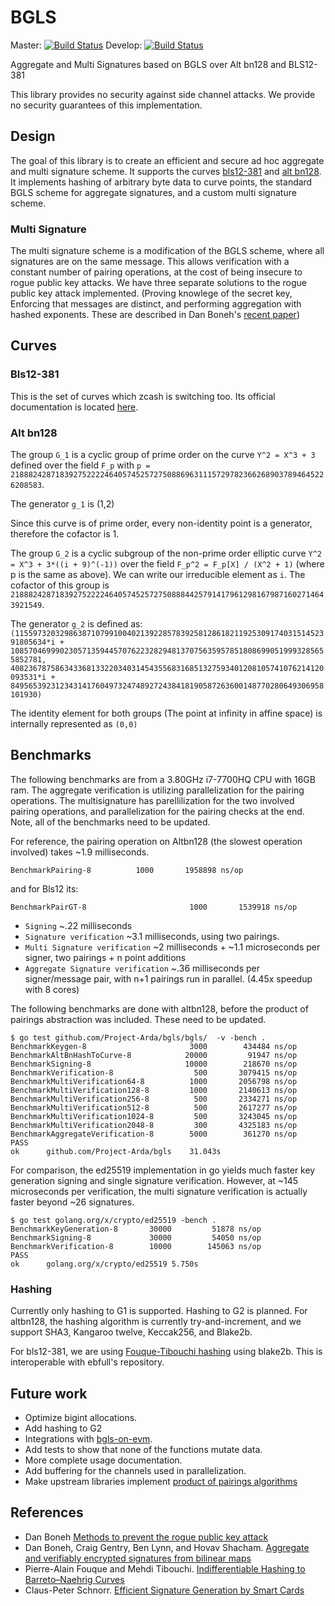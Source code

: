 # BGLS
Master: [![Build Status](https://travis-ci.org/Project-Arda/bgls.svg?branch=master)](https://travis-ci.org/Project-Arda/bgls)
Develop: [![Build Status](https://travis-ci.org/Project-Arda/bgls.svg?branch=develop)](https://travis-ci.org/Project-Arda/bgls)

Aggregate and Multi Signatures based on BGLS over Alt bn128 and BLS12-381

This library provides no security against side channel attacks. We provide no security guarantees of this implementation.

## Design
The goal of this library is to create an efficient and secure ad hoc aggregate and multi signature scheme. It supports the curves [bls12-381](https://github.com/dis2/bls12) and [alt bn128](https://github.com/ethereum/go-ethereum/tree/master/crypto/bn256). It implements hashing of arbitrary byte data to curve points, the standard BGLS scheme for aggregate signatures, and a custom multi signature scheme.

### Multi Signature
The multi signature scheme is a modification of the BGLS scheme, where all signatures are on the same message. This allows verification with a constant number of pairing operations, at the cost of being insecure to rogue public key attacks. We have three separate solutions to the rogue public key attack implemented. (Proving knowlege of the secret key, Enforcing that messages are distinct, and performing aggregation with hashed exponents. These are described in Dan Boneh's [recent paper]((https://crypto.stanford.edu/~dabo/pubs/papers/BLSmultisig.html)))

## Curves
### Bls12-381

This is the set of curves which zcash is switching too. Its official documentation is located [here](https://github.com/ebfull/pairing/tree/master/src/bls12_381).

### Alt bn128

The group `G_1` is a cyclic group of prime order on the curve `Y^2 = X^3 + 3` defined over the field `F_p` with `p = 21888242871839275222246405745257275088696311157297823662689037894645226208583`.

The generator `g_1` is (1,2)

Since this curve is of prime order, every non-identity point is a generator, therefore the cofactor is 1.

The group `G_2` is a cyclic subgroup of the non-prime order elliptic curve `Y^2 = X^3 + 3*((i + 9)^(-1))` over the field `F_p^2 = F_p[X] / (X^2 + 1)` (where p is the same as above). We can write our irreducible element as `i`. The cofactor of this group is `21888242871839275222246405745257275088844257914179612981679871602714643921549`.

The generator `g_2` is defined as: `(11559732032986387107991004021392285783925812861821192530917403151452391805634*i + 10857046999023057135944570762232829481370756359578518086990519993285655852781, 4082367875863433681332203403145435568316851327593401208105741076214120093531*i + 8495653923123431417604973247489272438418190587263600148770280649306958101930)`

The identity element for both groups (The point at infinity in affine space) is internally represented as `(0,0)`

## Benchmarks
The following benchmarks are from a 3.80GHz i7-7700HQ CPU with 16GB ram. The aggregate verification is utilizing parallelization for the pairing operations. The multisignature has parellilization for the two involved pairing operations, and parallelization for the pairing checks at the end. Note, all of the benchmarks need to be updated.

For reference, the pairing operation on Altbn128 (the slowest operation involved) takes ~1.9 milliseconds.
```
BenchmarkPairing-8   	    1000	   1958898 ns/op
```
and for Bls12 its:
```
BenchmarkPairGT-8               	    1000	   1539918 ns/op
```

- `Signing` ~.22 milliseconds
- `Signature verification` ~3.1 milliseconds, using two pairings.
- `Multi Signature verification` ~2 milliseconds + ~1.1 microseconds per signer, two pairings + n point additions
- `Aggregate Signature verification` ~.36 milliseconds per signer/message pair, with n+1 pairings run in parallel. (4.45x speedup with 8 cores)

The following benchmarks are done with altbn128, before the product of pairings
abstraction was included. These need to be updated.
```
$ go test github.com/Project-Arda/bgls/bgls/  -v -bench .
BenchmarkKeygen-8                  	    3000	    434484 ns/op
BenchmarkAltBnHashToCurve-8        	   20000	     91947 ns/op
BenchmarkSigning-8                 	   10000	    218670 ns/op
BenchmarkVerification-8            	     500	   3079415 ns/op
BenchmarkMultiVerification64-8     	    1000	   2056798 ns/op
BenchmarkMultiVerification128-8    	    1000	   2140613 ns/op
BenchmarkMultiVerification256-8    	     500	   2334271 ns/op
BenchmarkMultiVerification512-8    	     500	   2617277 ns/op
BenchmarkMultiVerification1024-8   	     500	   3243045 ns/op
BenchmarkMultiVerification2048-8   	     300	   4325183 ns/op
BenchmarkAggregateVerification-8   	    5000	    361270 ns/op
PASS
ok  	github.com/Project-Arda/bgls	31.043s
```
For comparison, the ed25519 implementation in go yields much faster key generation signing and single signature verification. However, at ~145 microseconds per verification, the multi signature verification is actually faster beyond ~26 signatures.
```
$ go test golang.org/x/crypto/ed25519 -bench .
BenchmarkKeyGeneration-8   	   30000	     51878 ns/op
BenchmarkSigning-8         	   30000	     54050 ns/op
BenchmarkVerification-8    	   10000	    145063 ns/op
PASS
ok  	golang.org/x/crypto/ed25519	5.750s
```

### Hashing
Currently only hashing to G1 is supported. Hashing to G2 is planned.
For altbn128, the hashing algorithm is currently try-and-increment, and we support SHA3, Kangaroo twelve, Keccak256, and Blake2b.

For bls12-381, we are using [Fouque-Tibouchi hashing](http://www.di.ens.fr/~fouque/pub/latincrypt12.pdf) using blake2b. This is interoperable with ebfull's repository.

## Future work
- Optimize bigint allocations.
- Add hashing to G2
- Integrations with [bgls-on-evm](https://github.com/jlandrews/bgls-on-evm).
- Add tests to show that none of the functions mutate data.
- More complete usage documentation.
- Add buffering for the channels used in parallelization.
- Make upstream libraries implement [product of pairings algorithms](https://eprint.iacr.org/2006/172.pdf)

## References
- Dan Boneh [Methods to prevent the rogue public key attack](https://crypto.stanford.edu/~dabo/pubs/papers/BLSmultisig.html)
- Dan Boneh, Craig Gentry, Ben Lynn, and Hovav Shacham. [Aggregate and verifiably encrypted signatures from bilinear maps](https://www.iacr.org/archive/eurocrypt2003/26560416/26560416.pdf)
- Pierre-Alain Fouque and Mehdi Tibouchi. [Indifferentiable Hashing to
Barreto–Naehrig Curves](http://www.di.ens.fr/~fouque/pub/latincrypt12.pdf)
- Claus-Peter Schnorr. [Efficient Signature Generation by Smart Cards](https://pdfs.semanticscholar.org/3dfb/4764c0eaa69a12b78f3ec8736aae7e81de78.pdf)
